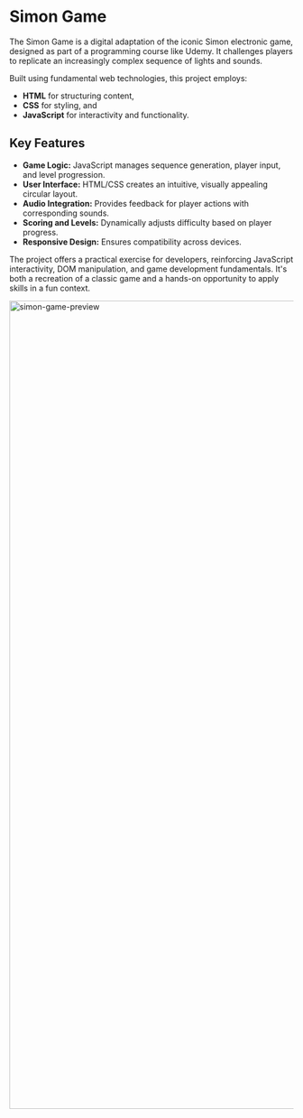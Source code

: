 # Simon Game

The Simon Game is a digital adaptation of the iconic Simon electronic game, designed as part of a programming course like Udemy. It challenges players to replicate an increasingly complex sequence of lights and sounds.

Built using fundamental web technologies, this project employs:
- **HTML** for structuring content,
- **CSS** for styling, and
- **JavaScript** for interactivity and functionality.

## Key Features
- **Game Logic:** JavaScript manages sequence generation, player input, and level progression.
- **User Interface:** HTML/CSS creates an intuitive, visually appealing circular layout.
- **Audio Integration:** Provides feedback for player actions with corresponding sounds.
- **Scoring and Levels:** Dynamically adjusts difficulty based on player progress.
- **Responsive Design:** Ensures compatibility across devices.

The project offers a practical exercise for developers, reinforcing JavaScript interactivity, DOM manipulation, and game development fundamentals. It's both a recreation of a classic game and a hands-on opportunity to apply skills in a fun context.


<img width="1433" alt="simon-game-preview" src="https://github.com/vingutha/the-simon-game/assets/89012965/d2277a34-705b-43c0-8504-a7c5e26da707">
